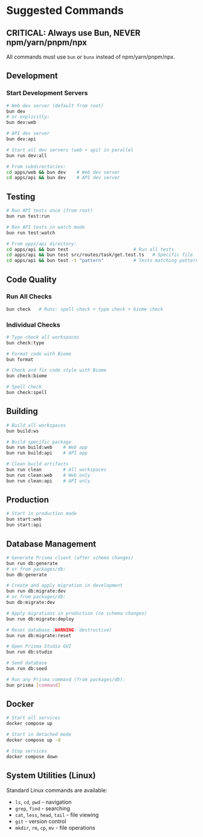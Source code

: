 # Suggested Commands

## CRITICAL: Always use Bun, NEVER npm/yarn/pnpm/npx
All commands must use `bun` or `bunx` instead of npm/yarn/pnpm/npx.

## Development

### Start Development Servers
```bash
# Web dev server (default from root)
bun dev
# or explicitly:
bun dev:web

# API dev server
bun dev:api

# Start all dev servers (web + api) in parallel
bun run dev:all

# From subdirectories:
cd apps/web && bun dev    # Web dev server
cd apps/api && bun dev    # API dev server
```

## Testing

```bash
# Run API tests once (from root)
bun run test:run

# Run API tests in watch mode
bun run test:watch

# From apps/api directory:
cd apps/api && bun test                        # Run all tests
cd apps/api && bun test src/routes/task/get.test.ts   # Specific file
cd apps/api && bun test -t "pattern"           # Tests matching pattern
```

## Code Quality

### Run All Checks
```bash
bun check   # Runs: spell check + type check + biome check
```

### Individual Checks
```bash
# Type check all workspaces
bun check:type

# Format code with Biome
bun format

# Check and fix code style with Biome
bun check:biome

# Spell check
bun check:spell
```

## Building

```bash
# Build all workspaces
bun build:ws

# Build specific package
bun run build:web    # Web app
bun run build:api    # API app

# Clean build artifacts
bun run clean        # All workspaces
bun run clean:web    # Web only
bun run clean:api    # API only
```

## Production

```bash
# Start in production mode
bun start:web
bun start:api
```

## Database Management

```bash
# Generate Prisma client (after schema changes)
bun run db:generate
# or from packages/db:
bun db:generate

# Create and apply migration in development
bun run db:migrate:dev
# or from packages/db:
bun db:migrate:dev

# Apply migrations in production (no schema changes)
bun run db:migrate:deploy

# Reset database (WARNING: destructive)
bun run db:migrate:reset

# Open Prisma Studio GUI
bun run db:studio

# Seed database
bun run db:seed

# Run any Prisma command (from packages/db):
bun prisma [command]
```

## Docker

```bash
# Start all services
docker compose up

# Start in detached mode
docker compose up -d

# Stop services
docker compose down
```

## System Utilities (Linux)

Standard Linux commands are available:
- `ls`, `cd`, `pwd` - navigation
- `grep`, `find` - searching
- `cat`, `less`, `head`, `tail` - file viewing
- `git` - version control
- `mkdir`, `rm`, `cp`, `mv` - file operations
